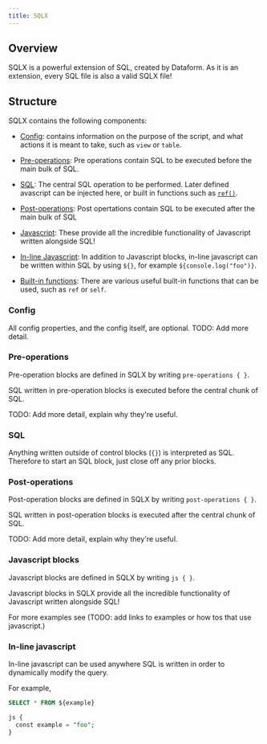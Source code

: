 ```yaml
---
title: SQLX
---
```


## Overview

SQLX is a powerful extension of SQL, created by Dataform. As it is an extension, every SQL file is also a valid SQLX file!

## Structure

SQLX contains the following components:

- [Config](#Config): contains information on the purpose of the script, and what actions it is meant to take, such as `view` or `table`.

- [Pre-operations](#pre-operations): Pre operations contain SQL to be executed before the main bulk of SQL.

- [SQL](sql): The central SQL operation to be performed. Later defined avascript can be injected here, or built in functions such as [`ref()`](TODO).

- [Post-operations](#post-operations): Post opertations contain SQL to be executed after the main bulk of SQL

- [Javascript](#javascript-blocks): These provide all the incredible functionality of Javascript written alongside SQL!

- [In-line Javascript](#in-line-javascript): In addition to Javascript blocks, in-line javascript can be written within SQL by using `${}`, for example `${console.log("foo")}`.

- [Built-in functions](built-in-functions): There are various useful built-in functions that can be used, such as `ref` or `self`.

### Config

All config properties, and the config itself, are optional. TODO: Add more detail.

### Pre-operations

Pre-operation blocks are defined in SQLX by writing `pre-operations { }`.

SQL written in pre-operation blocks is executed before the central chunk of SQL.

TODO: Add more detail, explain why they're useful.

### SQL

Anything written outside of control blocks (`{}`) is interpreted as SQL. Therefore to start an SQL block, just close off any prior blocks.

### Post-operations

Post-operation blocks are defined in SQLX by writing `post-operations { }`.

SQL written in post-operation blocks is executed after the central chunk of SQL.

TODO: Add more detail, explain why they're useful.

### Javascript blocks

Javascript blocks are defined in SQLX by writing `js { }`.

Javascript blocks in SQLX provide all the incredible functionality of Javascript written alongside SQL!

For more examples see (TODO: add links to examples or how tos that use javascript.)

### In-line javascript

In-line javascript can be used anywhere SQL is written in order to dynamically modify the query.

For example,

```SQL
SELECT * FROM ${example}

js {
  const example = "foo";
}
```
